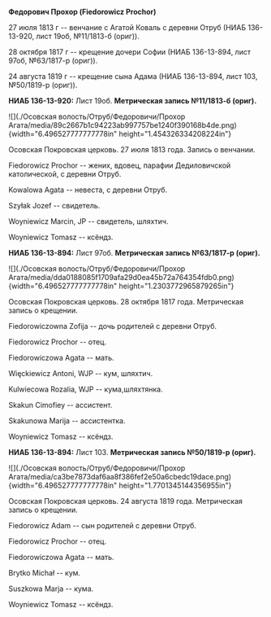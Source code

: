 **Федорович Прохор (Fiedorowicz Prochor)**

27 июля 1813 г -- венчание с Агатой Коваль с деревни Отруб (НИАБ
136-13-920, лист 19об, №11/1813-б (ориг)).

28 октября 1817 г -- крещение дочери Софии (НИАБ 136-13-894, лист 97об,
№63/1817-р (ориг)).

24 августа 1819 г -- крещение сына Адама (НИАБ 136-13-894, лист 103,
№50/1819-р (ориг)).

**НИАБ 136-13-920:** Лист 19об. **Метрическая запись №11/1813-б
(ориг).**

![](./Осовская волость/Отруб/Федоровичи/Прохор Агата/media/89c2667b1c94223ab997757be1240f390168b4de.png){width="6.496527777777778in"
height="1.454326334208224in"}

Осовская Покровская церковь. 27 июля 1813 года. Запись о венчании.

Fiedorowicz Prochor -- жених, вдовец, парафии Дедиловичской
католической, с деревни Отруб.

Kowalowa Agata -- невеста, с деревни Отруб.

Szyłak Jozef -- свидетель.

Woyniewicz Marcin, JP -- свидетель, шляхтич.

Woyniewicz Tomasz -- ксёндз.

**НИАБ 136-13-894:** Лист 97об. **Метрическая запись №63/1817-р
(ориг).**

![](./Осовская волость/Отруб/Федоровичи/Прохор Агата/media/dda0188085f1709afa29d0ea45b72a764354fdb0.png){width="6.496527777777778in"
height="1.2303772965879265in"}

Осовская Покровская церковь. 28 октября 1817 года. Метрическая запись о
крещении.

Fiedorowiczowna Zofija -- дочь родителей с деревни Отруб.

Fiedorowicz Prochor -- отец.

Fiedorowiczowa Agata -- мать.

Więckiewicz Antoni, WJP -- кум, шляхтич.

Kulwiecowa Rozalia, WJP -- кума,шляхтянка.

Skakun Cimofiey -- ассистент.

Skakunowa Marija -- ассистентка.

Woyniewicz Tomasz -- ксёндз.

**НИАБ 136-13-894:** Лист 103. **Метрическая запись №50/1819-р (ориг).**

![](./Осовская волость/Отруб/Федоровичи/Прохор Агата/media/ca3be7873daf6aa8f386fef2e50a6cbedc19dace.png){width="6.496527777777778in"
height="1.7701345144356955in"}

Осовская Покровская церковь. 24 августа 1819 года. Метрическая запись о
крещении.

Fiedorowicz Adam -- сын родителей с деревни Отруб.

Fiedorowicz Prochor -- отец.

Fiedorowiczowa Agata -- мать.

Brytko Michał -- кум.

Suszkowa Marja -- кума.

Woyniewicz Tomasz -- ксёндз.
